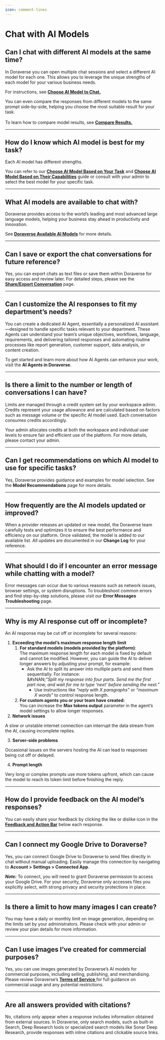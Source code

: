 ```yaml
---
icon: comment-lines
---
```


# Chat with AI Models

## **Can I chat with different AI models at the same time?**

In Doraverse you can open multiple chat sessions and select a different AI model for each one. This allows you to leverage the unique strengths of each model for your various business needs.&#x20;

For instructions, see [**Choose AI Model to Chat.**](https://doraverse.gitbook.io/docs/jp/feature-list/chat-with-ai-models#choose-ai-model-to-chat)

You can even compare the responses from different models to the same prompt side-by-side, helping you choose the most suitable result for your task.\
\
To learn how to compare model results, see [**Compare Results.**](https://doraverse.gitbook.io/docs/jp/feature-list/chat-with-ai-models#compare-results-square-with-plus-button)

***

## How do I know which AI model is best for my task?

Each AI model has different strengths.&#x20;

You can refer to our [**Choose AI Model Based on Your Task**](https://doraverse.gitbook.io/docs/jp/help/faqs/chat-with-ai-models/choose-ai-model-based-on-your-task) and [**Choose AI Model Based on Their Capabilities**](https://doraverse.gitbook.io/docs/jp/help/faqs/chat-with-ai-models/choose-ai-model-based-on-their-capabilities) guide or consult with your admin to select the best model for your specific task.

***

## What AI models are available to chat with?

Doraverse provides access to the world’s leading and most advanced large language models, helping your business stay ahead in productivity and innovation.

See [**Doraverse Available AI Models**](https://doraverse.gitbook.io/docs/jp/feature-list/available-ai-models) for more details.

***

## Can I save or export the chat conversations for future reference?

Yes, you can export chats as text files or save them within Doraverse for easy access and review later. For detailed steps, please see the [**Share/Export Conversation**](https://doraverse.gitbook.io/docs/jp/feature-list/chat-with-ai-models#conversation-options-three-dot-menu) page.

***

## Can I customize the AI responses to fit my department’s needs?

You can create a dedicated AI Agent, essentially a personalized AI assistant—designed to handle specific tasks relevant to your department. These Agents can understand your team’s unique objectives, workflows, language, requirements, and delivering tailored responses and automating routine processes like report generation, customer support, data analysis, or content creation.&#x20;

To get started and learn more about how AI Agents can enhance your work, visit the **AI Agents in Doraverse**.

***

## Is there a limit to the number or length of conversations I can have?

Limits are managed through a credit system set by your workspace admin. Credits represent your usage allowance and are calculated based on factors such as message volume or the specific AI model used. Each conversation consumes credits accordingly.&#x20;

Your admin allocates credits at both the workspace and individual user levels to ensure fair and efficient use of the platform. For more details, please contact your admin.

***

## Can I get recommendations on which AI model to use for specific tasks?

Yes, Doraverse provides guidance and examples for model selection. See the **Model Recommendations** page for more details.

***

## How frequently are the AI models updated or improved?

When a provider releases an updated or new model, the Doraverse team carefully tests and optimizes it to ensure the best performance and efficiency on our platform. Once validated, the model is added to our available list. All updates are documented in our **Change Log** for your reference.

***

## What should I do if I encounter an error message while chatting with a model?

Error messages can occur due to various reasons such as network issues, browser settings, or system disruptions. To troubleshoot common errors and find step-by-step solutions, please visit our **Error Messages Troubleshooting** page.

***

## **Why is my AI response cut off or incomplete?**

An AI response may be cut off or incomplete for several reasons:

1. **Exceeding the model’s maximum response length limit**
   1. **For standard models (models provided by the platform)**:\
      The maximum response length for each model is fixed by default and cannot be modified. However, you can guide the AI to deliver longer answers by adjusting your prompt, for example:
      * Ask the AI to split its answer into multiple parts and send them sequentially. For instance:\
        &#xNAN;_“Split my response into four parts. Send me the first part now, and wait for me to type ‘next’ before sending the next.”_
        * Use instructions like _“reply with X paragraphs”_ or _“maximum X words”_ to control response length.
   2. **For custom agents you or your team have created:**\
      You can increase the **Max tokens output** parameter in the agent’s model settings to allow longer responses.
2. **Network issues**

A slow or unstable internet connection can interrupt the data stream from the AI, causing incomplete replies.

3. **Server-side problems**

Occasional issues on the servers hosting the AI can lead to responses being cut off or delayed.

4. **Prompt length**

Very long or complex prompts use more tokens upfront, which can cause the model to reach its token limit before finishing the reply.

***

## How do I provide feedback on the AI model’s responses?

You can easily share your feedback by clicking the like or dislike icon in the [**Feedback and Action Bar**](https://doraverse.gitbook.io/documents/feature-list/chat-with-ai-models#feedback-and-action-bar) below each response.

***

## Can I connect my Google Drive to Doraverse?

Yes, you can connect Google Drive to Doraverse to send files directly in chat without manual uploading. Easily manage this connection by navigating to **Account > Settings > Connected App**.

_**Note:**_ To connect, you will need to grant Doraverse permission to access your Google Drive. For your security, Doraverse only accesses files you explicitly select, with strong privacy and security protections in place.

***

## Is there a limit to how many images I can create?

You may have a daily or monthly limit on image generation, depending on the limits set by your administrators. Please check with your admin or review your plan details for more information.

***

## Can I use images I’ve created for commercial purposes?

Yes, you can use images generated by Doraverse’s AI models for commercial purposes, including selling, publishing, and merchandising. Please review Doraverse’s [**Terms of Service** ](https://doraverse.gitbook.io/docs/jp/policies/terms-of-service)for full guidance on commercial usage and any potential restrictions.

***

## Are all answers provided with citations?

No, citations only appear when a response includes information obtained from external sources. In Doraverse, only search models, such as built-in Search, Deep Research tools or specialized search models like Sonar Deep Research, provide responses with inline citations and clickable source links.
